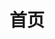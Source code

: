 ---
home: true
icon: home
title: 首页
heroImage: /logo.png
heroText: LuckyTool
tagline: 对ColorOS系统进行的扩展优化的Xposed模块
actions:
  - text: 使用指南
    link: /use
    type: primary

  - text: 反馈流程
    link: /feedback
  
  - text: 捐赠方式
    link: /donate

features:
  - title: 核心破解
    # icon: markdown
    details: 允许降级应用、禁用应用包管理器签名验证、禁用APK签名验证、使用已安装APP签名
    # link: https://theme-hope.vuejs.press/zh/guide/markdown/

  - title: 自定义时钟
    # icon: slides
    details: 状态栏时钟选择预设或自定义模式进行添加年月日等格式
    # link: https://theme-hope.vuejs.press/zh/guide/layout/slides.html

  - title: 状态栏控制中心
    # icon: layout
    details: 控制中心时钟显秒、移除我的设备、磁贴行列数
    # link: https://theme-hope.vuejs.press/zh/guide/layout/

  - title: 状态栏布局
    # icon: comment
    details: 为状态栏添加时钟居中对齐布局、设置屏幕兼容模式
    # link: https://theme-hope.vuejs.press/zh/guide/feature/comment.html

  - title: 桌面显示相关
    # icon: info
    details: 移除APP图标圆点，桌面布局行列数
    # link: https://theme-hope.vuejs.press/zh/guide/feature/page-info.html

  - title: 锁屏相关
    # icon: blog
    details: 锁屏组件居中显示，移除部分按钮，移除72小时密码验证
    # link: https://theme-hope.vuejs.press/zh/guide/blog/intro.html

  - title: 应用相关
    # icon: palette
    details: 自定义小窗、暗色、分身支持列表，跳过APK扫描、允许降级安装、移除安装广告、移除ADB安装确认
    # link: https://theme-hope.vuejs.press/zh/guide/interface/theme-color.html

  - title: 游戏助手
    # icon: contrast
    details: 移除游戏滤镜限制、启用开发者页面、Adreno GPU控制器、赛事游戏模式等
    # link: https://theme-hope.vuejs.press/zh/guide/interface/darkmode.html

  - title: 其他APP功能
    # icon: more
    details: 相机、电池、主题商店、云服务、截屏、软件更新等
    # link: https://theme-hope.vuejs.press/zh/guide/feature/

---